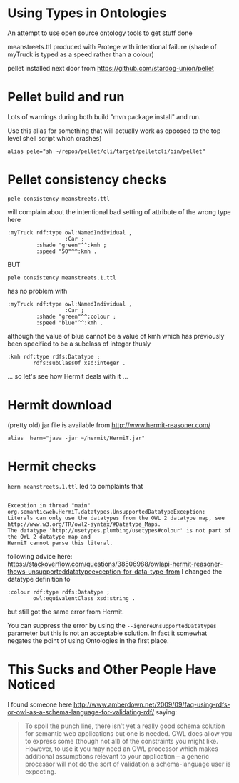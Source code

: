# Using Types in Ontologies

An attempt to use open source ontology tools to get stuff done

meanstreets.ttl produced with Protege with intentional failure (shade of myTruck is typed as a speed rather than a colour)

pellet installed next door from https://github.com/stardog-union/pellet

# Pellet build and run

Lots of  warnings  during both build "mvn package install" and run.


Use this alias for something that will actually work as
opposed to the top level shell script which crashes)

`alias pele="sh ~/repos/pellet/cli/target/pelletcli/bin/pellet" `

# Pellet consistency checks

`pele consistency meanstreets.ttl`

will complain about the intentional bad setting of attribute of the wrong type here

```
:myTruck rdf:type owl:NamedIndividual ,
                  :Car ;
         :shade "green"^^:kmh ;
         :speed "50"^^:kmh .
```
BUT

`pele consistency meanstreets.1.ttl` 

has no problem with
```
:myTruck rdf:type owl:NamedIndividual ,
                  :Car ;
         :shade "green"^^:colour ;
         :speed "blue"^^:kmh .
```

although the value of blue cannot be a value of kmh which has previously been specified to be a subclass of integer thusly
```
:kmh rdf:type rdfs:Datatype ;
        rdfs:subClassOf xsd:integer .
```

... so let's see how Hermit deals with it ...

# Hermit download

(pretty old) jar file is available from http://www.hermit-reasoner.com/

`alias  herm="java -jar ~/hermit/HermiT.jar" `

# Hermit checks

`herm meanstreets.1.ttl` led to complaints that 
```

Exception in thread "main" org.semanticweb.HermiT.datatypes.UnsupportedDatatypeException: Literals can only use the datatypes from the OWL 2 datatype map, see
http://www.w3.org/TR/owl2-syntax/#Datatype_Maps.
The datatype 'http://usetypes.plumbing/usetypes#colour' is not part of the OWL 2 datatype map and
HermiT cannot parse this literal.
```

following advice here:
https://stackoverflow.com/questions/38506988/owlapi-hermit-reasoner-thows-unsupporteddatatypeexception-for-data-type-from
I changed the datatype definition to

```
:colour rdf:type rdfs:Datatype ;
        owl:equivalentClass xsd:string .
```

but still got the same error from Hermit.

You can suppress the error by using the `--ignoreUnsupportedDatatypes` parameter but this is not an 
acceptable solution. In fact it somewhat negates the point of using Ontologies in the first place.

# This Sucks and Other People Have Noticed

I found someone here 
http://www.amberdown.net/2009/09/faq-using-rdfs-or-owl-as-a-schema-language-for-validating-rdf/ saying:

>To spoil the punch line, there isn’t yet a really good schema solution for semantic web applications but one is needed. OWL does allow you to express some (though not all) of the constraints you might like. However, to use it you may need an OWL processor which makes additional assumptions relevant to your application – a generic processor will not do the sort of validation a schema-language user is expecting.